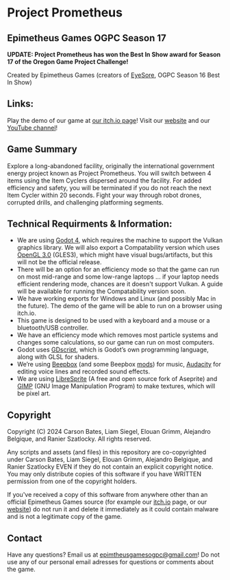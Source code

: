 # Project Prometheus
## Epimetheus Games OGPC Season 17

**UPDATE: Project Prometheus has won the Best In Show award for Season 17 of the Oregon Game Project Challenge!**

Created by Epimetheus Games (creators of [EyeSore](https://github.com/epimetheusgames/EyeSore), OGPC Season 16 Best In Show)

## Links:

Play the demo of our game at [our itch.io page](https://epimetheusgamesogpc.itch.io/projectprometheus)!
Visit our [website](https://epimetheus.games/) and our [YouTube channel](https://www.youtube.com/@EpimetheusGamesOGPC)!

## Game Summary

Explore a long-abandoned facility, originally the international government energy project known as Project Prometheus. You will switch between 4 items using the Item Cyclers dispersed around the facility. For added efficiency and safety, you will be terminated if you do not reach the next Item Cycler within 20 seconds. Fight your way through robot drones, corrupted drills, and challenging platforming segments.

## Technical Requirments & Information:

- We are using [Godot 4](https://godotengine.org/), which requires the machine to support the Vulkan graphics library. We will also export a Compatability version which uses [OpenGL 3.0](https://www.opengl.org/) (GLES3), which might have visual bugs/artifacts, but this will not be the official release.
- There will be an option for an efficiency mode so that the game can run on most mid-range and some low-range laptops ... if your laptop needs efficient rendering mode, chances are it doesn't support Vulkan. A guide will be available for running the Compatability version soon.
- We have working exports for Windows and Linux (and possibly Mac in the future). The demo of the game will be able to run on a browser using itch.io.
- This game is designed to be used with a keyboard and a mouse or a bluetooth/USB controller.
- We have an efficiency mode which removes most particle systems and changes some calculations, so our game can run on most computers.
- Godot uses [GDscript](https://docs.godotengine.org/en/stable/tutorials/scripting/gdscript/gdscript_basics.html), which is Godot’s own programming language, along with GLSL for shaders.
- We’re using [Beepbox](https://www.beepbox.co/) (and some Beepbox [mods](https://ultraabox.github.io/)) for music, [Audacity](https://www.audacityteam.org/) for editing voice lines and recorded sound effects.
- We are using [LibreSprite](https://libresprite.github.io/#!/) (A free and open source fork of Aseprite) and [GIMP](https://www.gimp.org/) (GNU Image Manipulation Program) to make textures, which will be pixel art. 

## Copyright

Copyright (C) 2024 Carson Bates, Liam Siegel, Elouan Grimm, Alejandro Belgique, and Ranier Szatlocky. 
All rights reserved.

Any scripts and assets (and files) in this repository are co-copyrighted under Carson Bates, Liam Siegel, Elouan Grimm, Alejandro Belgique, and Ranier Szatlocky EVEN if they do not contain an explicit copyright notice. 
You may only distribute copies of this software if you have WRITTEN permission from one of the copyright holders.

If you've received a copy of this software from anywhere other than an official Epimetheus Games source (for example our [itch.io](https://epimetheusgamesogpc.itch.io/projectprometheus) page, or our [website](epimetheus.games)) do not run it and delete it immediately as it could contain malware and is not a legitimate copy of the game.

## Contact

Have any questions? Email us at <epimtheusgamesogpc@gmail.com>!
Do not use any of our personal email adresses for questions or comments about the game.
